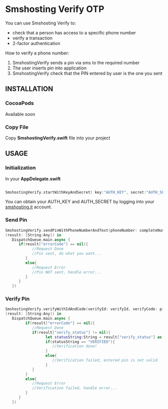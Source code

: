 # Smshosting Verify OTP
You can use Smshosting Verify to:
* check that a person has access to a specific phone number
* verify a transaction 
* 2-factor authentication

How to verify a phone number:
1. SmshostingVerify sends a pin via sms to the required number
2. The user inserts pin into application
3. SmshostingVerify check that the PIN entered by user is the one you sent

## INSTALLATION
### CocoaPods
Available soon
### Copy File
Copy **SmshostingVerify.swift** file into your project

## USAGE
### Initialization
In your **AppDelegate.swift**
```Swift

SmshostingVerify.startWithKeyAndSecret( key:"AUTH_KEY", secret:"AUTH_SECRET" )

```
You can obtain your AUTH_KEY and AUTH_SECRET by logging into your [smshosting.it](https://www.smshosting.it) account.
### Send Pin
```Swift
SmshostingVerify.sendPinWithPhoneNumberAndText(phoneNumber: completeNumber, text:"SMSHosting code ${verify_code}", sandbox:false, completion: {
(result: [String:Any]) in
   DispatchQueue.main.async {
      if(result["errorCode"] == nil){
            //Request Done
            //Pin sent, do what you want...
         }
         else{
            //Request Error
            //Pin NOT sent, handle error...
         }
      }
   })
```
### Verify Pin
```Swift
SmshostingVerify.verifyWithIdAndCode(verifyId: verifyId, verifyCode: pinTextField.text!, completion: {
(result: [String:Any]) in
   DispatchQueue.main.async {
         if(result["errorCode"] == nil){
            //Request Done
            if(result["verify_status"] != nil){
                  let statusString:String = result["verify_status"] as! String
                  if(statusString == "VERIFIED"){
                     //Verification done!                      
                  }
                  else{
                     //Verification failed, entered pin is not valid
                  }
            }
         }
         else{
            //Request Error
            //Verification failed, handle error...
         }
      }
   })
```
